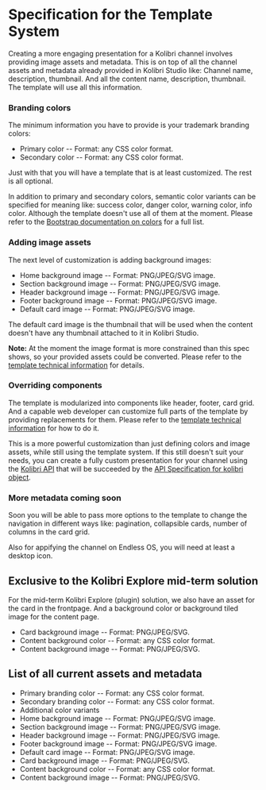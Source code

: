 # Specification for the Template System

Creating a more engaging presentation for a Kolibri channel involves
providing image assets and metadata. This is on top of all the channel
assets and metadata already provided in Kolibri Studio like: Channel
name, description, thumbnail. And all the content name, description,
thumbnail. The template will use all this information.

### Branding colors

The minimum information you have to provide is your trademark branding
colors:

- Primary color -- Format: any CSS color format.
- Secondary color -- Format: any CSS color format.

Just with that you will have a template that is at least
customized. The rest is all optional.

In addition to primary and secondary colors, semantic color variants
can be specified for meaning like: success color, danger color,
warning color, info color. Although the template doesn't use all of
them at the moment. Please refer to the [Bootstrap documentation on
colors](https://getbootstrap.com/docs/4.1/utilities/colors/#color) for
a full list.

### Adding image assets

The next level of customization is adding background images:

- Home background image -- Format: PNG/JPEG/SVG image.
- Section background image -- Format: PNG/JPEG/SVG image.
- Header background image -- Format: PNG/JPEG/SVG image.
- Footer background image -- Format: PNG/JPEG/SVG image.
- Default card image -- Format: PNG/JPEG/SVG image.

The default card image is the thumbnail that will be used when the
content doesn't have any thumbnail attached to it in Kolibri Studio.

**Note:** At the moment the image format is more constrained than this
spec shows, so your provided assets could be converted. Please refer
to the [template technical information](./template-tech-info.md) for
details.

### Overriding components

The template is modularized into components like header, footer, card
grid. And a capable web developer can customize full parts of the
template by providing replacements for them. Please refer to the
[template technical information](./template-tech-info.md) for how to
do it.

This is a more powerful customization than just defining colors and
image assets, while still using the template system. If this still
doesn't suit your needs, you can create a fully custom presentation
for your channel using the [Kolibri API](../kolibri-api) that will be
succeeded by the [API Specification for kolibri
object](https://www.notion.so/API-Specification-for-kolibri-object-6553f24706b34f13b28a0f1dffc70f8a).

### More metadata coming soon

Soon you will be able to pass more options to the template to change
the navigation in different ways like: pagination, collapsible cards,
number of columns in the card grid.

Also for appifying the channel on Endless OS, you will need at least a
desktop icon.

## Exclusive to the Kolibri Explore mid-term solution

For the mid-term Kolibri Explore (plugin) solution, we also have an
asset for the card in the frontpage. And a background color or
background tiled image for the content page.

- Card background image -- Format: PNG/JPEG/SVG.
- Content background color -- Format: any CSS color format.
- Content background image -- Format: PNG/JPEG/SVG.

## List of all current assets and metadata

- Primary branding color -- Format: any CSS color format.
- Secondary branding color -- Format: any CSS color format.
- Additional color variants
- Home background image -- Format: PNG/JPEG/SVG image.
- Section background image -- Format: PNG/JPEG/SVG image.
- Header background image -- Format: PNG/JPEG/SVG image.
- Footer background image -- Format: PNG/JPEG/SVG image.
- Default card image -- Format: PNG/JPEG/SVG image.
- Card background image -- Format: PNG/JPEG/SVG.
- Content background color -- Format: any CSS color format.
- Content background image -- Format: PNG/JPEG/SVG.
